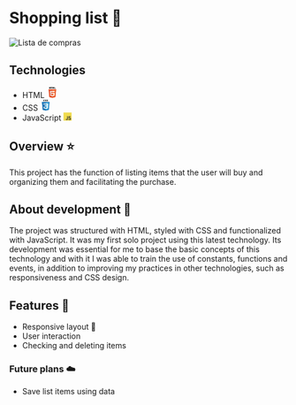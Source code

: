 ﻿# Shopping list 🛒
![Lista de compras](https://github.com/user-attachments/assets/19aa0f46-7015-41e9-97fe-0377f6a6eb02)

## Technologies 
- HTML <img src="https://raw.githubusercontent.com/devicons/devicon/master/icons/html5/html5-original-wordmark.svg" alt="html5" width="20" height="20"/>
- CSS <img src="https://raw.githubusercontent.com/devicons/devicon/master/icons/css3/css3-original-wordmark.svg" alt="css3" width="20" height="20"/>
- JavaScript <img src="https://raw.githubusercontent.com/devicons/devicon/master/icons/javascript/javascript-original.svg" alt="javascript" width="15" height="15"/>

## Overview :star:
This project has the function of listing items that the user will buy and organizing them and facilitating the purchase.

## About development :file_folder:
The project was structured with HTML, styled with CSS and functionalized with JavaScript. It was my first solo project using this latest technology.
Its development was essential for me to base the basic concepts of this technology and with it I was able to train the use of constants, functions and events, in addition to improving my practices in other technologies, such as responsiveness and CSS design.

## Features :crystal_ball:
- Responsive layout :iphone:
- User interaction
- Checking and deleting items

### Future plans :cloud:
- Save list items using data

